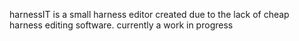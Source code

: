 harnessIT is a small harness editor created due to the lack of cheap harness editing software. currently a work in progress
